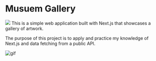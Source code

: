 # Musuem Gallery
<img src="https://go-skill-icons.vercel.app/api/icons?i=nextjs,react,typescript">
This is a simple web application built with Next.js that showcases a gallery of artwork.

The purpose of this project is to apply and practice my knowledge of Next.js and data fetching from a public API.


![gif](https://github.com/user-attachments/assets/45a8db4e-acd8-4664-b700-ea16d7824ed4)


